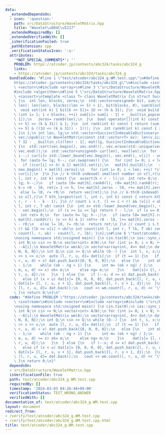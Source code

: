 ```yaml
---
data:
  _extendedDependsOn:
  - icon: ':question:'
    path: src/DataStructure/WaveletMatrix.hpp
    title: "Wavelet\u884C\u5217"
  _extendedRequiredBy: []
  _extendedVerifiedWith: []
  _isVerificationFailed: true
  _pathExtension: cpp
  _verificationStatusIcon: ':x:'
  attributes:
    '*NOT_SPECIAL_COMMENTS*': ''
    PROBLEM: https://atcoder.jp/contests/abc324/tasks/abc324_g
    links:
    - https://atcoder.jp/contests/abc324/tasks/abc324_g
  bundledCode: "#line 1 \"test/atcoder/abc324_g.WM.test.cpp\"\n#define PROBLEM \"\
    https://atcoder.jp/contests/abc324/tasks/abc324_g\"\n#include <iostream>\n#include\
    \ <vector>\n#include <array>\n#line 3 \"src/DataStructure/WaveletMatrix.hpp\"\n\
    #include <algorithm>\n#line 5 \"src/DataStructure/WaveletMatrix.hpp\"\n#include\
    \ <cassert>\ntemplate <class T> class WaveletMatrix {\n struct SuccinctIndexableDictionary\
    \ {\n  int len, blocks, zeros;\n  std::vector<unsigned> bit, sum;\n  SuccinctIndexableDictionary(int\
    \ len): len(len), blocks((len >> 5) + 1), bit(blocks, 0), sum(blocks, 0) {}\n\
    \  void set(int k) { bit[k >> 5]|= 1U << (k & 31); }\n  void build() {\n   for\
    \ (int i= 1; i < blocks; ++i) sum[i]= sum[i - 1] + __builtin_popcount(bit[i -\
    \ 1]);\n   zeros= rank0(len);\n  }\n  bool operator[](int k) const { return (bit[k\
    \ >> 5] >> (k & 31)) & 1; }\n  int rank(int k) const { return (sum[k >> 5] + __builtin_popcount(bit[k\
    \ >> 5] & ((1U << (k & 31)) - 1))); }\n  int rank0(int k) const { return k - rank(k);\
    \ }\n };\n int len, lg;\n std::vector<SuccinctIndexableDictionary> mat;\n std::vector<T>\
    \ vec;\npublic:\n WaveletMatrix(const std::vector<T> &v): len(v.size()), lg(len\
    \ ? 32 - __builtin_clz(len) : 1), mat(lg, SuccinctIndexableDictionary(len)), vec(v)\
    \ {\n  std::sort(vec.begin(), vec.end()), vec.erase(std::unique(vec.begin(), vec.end()),\
    \ vec.end());\n  std::vector<unsigned> cur(len), nex(len);\n  for (int i= len;\
    \ i--;) cur[i]= std::lower_bound(vec.begin(), vec.end(), v[i]) - vec.begin();\n\
    \  for (auto h= lg; h--; cur.swap(nex)) {\n   for (int i= 0; i < len; ++i)\n \
    \   if ((cur[i] >> h) & 1) mat[h].set(i);\n   mat[h].build();\n   std::array it{nex.begin(),\
    \ nex.begin() + mat[h].zeros};\n   for (int i= 0; i < len; ++i) *it[mat[h][i]]++=\
    \ cur[i];\n  }\n }\n // k-th(0-indexed) smallest number in v[l,r)\n T kth_smallest(int\
    \ l, int r, int k) const {\n  assert(k < r - l);\n  int ret= 0;\n  for (auto h=\
    \ lg; h--;)\n   if (auto l0= mat[h].rank0(l), r0= mat[h].rank0(r); k >= r0 - l0)\
    \ k-= r0 - l0, ret|= 1 << h, l+= mat[h].zeros - l0, r+= mat[h].zeros - r0;\n \
    \  else l= l0, r= r0;\n  return vec[ret];\n }\n // k-th(0-indexed) largest number\
    \ in v[l,r)\n T kth_largest(int l, int r, int k) const { return kth_smallest(l,\
    \ r, r - l - k - 1); }\n // count i s.t. (l <= i < r) && (v[i] < ub)\n int count(int\
    \ l, int r, T ub) const {\n  int x= std::lower_bound(vec.begin(), vec.end(), ub)\
    \ - vec.begin();\n  if (x >= 1u << lg) return r - l;\n  if (x == 0) return 0;\n\
    \  int ret= 0;\n  for (auto h= lg; h--;)\n   if (auto l0= mat[h].rank0(l), r0=\
    \ mat[h].rank0(r); (x >> h) & 1) ret+= r0 - l0, l+= mat[h].zeros - l0, r+= mat[h].zeros\
    \ - r0;\n   else l= l0, r= r0;\n  return ret;\n }\n // count i s.t. (l <= i <\
    \ r) && (lb <= v[i] < ub)\n int count(int l, int r, T lb, T ub) const { return\
    \ count(l, r, ub) - count(l, r, lb); }\n};\n#line 6 \"test/atcoder/abc324_g.WM.test.cpp\"\
    \nusing namespace std;\nsigned main() {\n cin.tie(0);\n ios::sync_with_stdio(0);\n\
    \ int N;\n cin >> N;\n vector<int> A(N);\n for (int i= 0; i < N; ++i) cin >> A[i],\
    \ --A[i];\n WaveletMatrix wm(A);\n vector<array<int, 4>> dat;\n dat.push_back({0,\
    \ N, 0, N});\n int Q;\n cin >> Q;\n while (Q--) {\n  int t, s, x;\n  cin >> t\
    \ >> s >> x;\n  auto [l, r, u, d]= dat[s];\n  if (t == 1) {\n   if (wm.count(l,\
    \ r, u, d) < x) dat.push_back({0, 0, 0, 0});\n   else {\n    int ok= r, ng= l\
    \ - 1;\n    while (ok - ng > 1) {\n     int m= (ok + ng) / 2;\n     if (wm.count(l,\
    \ m, u, d) >= x) ok= m;\n     else ng= m;\n    }\n    dat[s]= {l, ok, u, d}, dat.push_back({ok,\
    \ r, u, d});\n   }\n  } else {\n   if (--x; d <= x) dat.push_back({0, 0, 0, 0});\n\
    \   else if (x < u) dat[s]= {0, 0, 0, 0}, dat.push_back({l, r, u, d});\n   else\
    \ dat[s]= {l, r, u, x + 1}, dat.push_back({l, r, x + 1, d});\n  }\n  {\n   auto\
    \ [l, r, u, d]= dat.back();\n   cout << wm.count(l, r, u, d) << '\\n';\n  }\n\
    \ }\n return 0;\n}\n"
  code: "#define PROBLEM \"https://atcoder.jp/contests/abc324/tasks/abc324_g\"\n#include\
    \ <iostream>\n#include <vector>\n#include <array>\n#include \"src/DataStructure/WaveletMatrix.hpp\"\
    \nusing namespace std;\nsigned main() {\n cin.tie(0);\n ios::sync_with_stdio(0);\n\
    \ int N;\n cin >> N;\n vector<int> A(N);\n for (int i= 0; i < N; ++i) cin >> A[i],\
    \ --A[i];\n WaveletMatrix wm(A);\n vector<array<int, 4>> dat;\n dat.push_back({0,\
    \ N, 0, N});\n int Q;\n cin >> Q;\n while (Q--) {\n  int t, s, x;\n  cin >> t\
    \ >> s >> x;\n  auto [l, r, u, d]= dat[s];\n  if (t == 1) {\n   if (wm.count(l,\
    \ r, u, d) < x) dat.push_back({0, 0, 0, 0});\n   else {\n    int ok= r, ng= l\
    \ - 1;\n    while (ok - ng > 1) {\n     int m= (ok + ng) / 2;\n     if (wm.count(l,\
    \ m, u, d) >= x) ok= m;\n     else ng= m;\n    }\n    dat[s]= {l, ok, u, d}, dat.push_back({ok,\
    \ r, u, d});\n   }\n  } else {\n   if (--x; d <= x) dat.push_back({0, 0, 0, 0});\n\
    \   else if (x < u) dat[s]= {0, 0, 0, 0}, dat.push_back({l, r, u, d});\n   else\
    \ dat[s]= {l, r, u, x + 1}, dat.push_back({l, r, x + 1, d});\n  }\n  {\n   auto\
    \ [l, r, u, d]= dat.back();\n   cout << wm.count(l, r, u, d) << '\\n';\n  }\n\
    \ }\n return 0;\n}"
  dependsOn:
  - src/DataStructure/WaveletMatrix.hpp
  isVerificationFile: true
  path: test/atcoder/abc324_g.WM.test.cpp
  requiredBy: []
  timestamp: '2024-03-03 04:26:46+09:00'
  verificationStatus: TEST_WRONG_ANSWER
  verifiedWith: []
documentation_of: test/atcoder/abc324_g.WM.test.cpp
layout: document
redirect_from:
- /verify/test/atcoder/abc324_g.WM.test.cpp
- /verify/test/atcoder/abc324_g.WM.test.cpp.html
title: test/atcoder/abc324_g.WM.test.cpp
---
```

